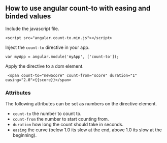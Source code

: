 ## How to use angular count-to with easing and binded values


Include the javascript file.

```
<script src="angular.count-to.min.js"></script>
```

Inject the `count-to` directive in your app.

```
var myApp = angular.module('myApp', ['count-to']);
```

Apply the directive to a dom element.
```
 <span count-to="newScore" count-from="score" duration="1" easing="2.0">{{score}}</span>
```


### Attributes

The following attributes can be set as numbers on the directive element.

- ```count-to```  the number to count to.
- ```count-from```  the number to start counting from.
- ```duration```  how long the count should take in seconds.
- ```easing```  the curve (below 1.0 its slow at the end, above 1.0 its slow at the beginning).
